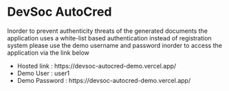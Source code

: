 # DevSoc AutoCred
Inorder to prevent authenticity threats of the generated documents the application uses a white-list based authentication instead of registration system please use the demo username and password inorder to access the application via the link below  
<ul>
  <li>
    Hosted link : https://devsoc-autocred-demo.vercel.app/
  </li>
  <li>
    Demo User : user1
  </li>
  <li>
    Demo Password : https://devsoc-autocred-demo.vercel.app/
  </li>
</ul>
